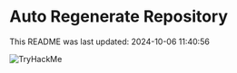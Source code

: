 # Auto Regenerate Repository

This README was last updated: 2024-10-06 11:40:56

 ![TryHackMe](https://tryhackme.com/badge/533634)